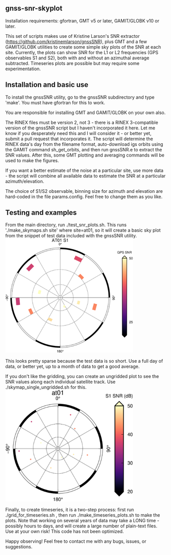 gnss-snr-skyplot
-------

Installation requirements: gfortran, GMT v5 or later, GAMIT/GLOBK v10 or later.

This set of scripts makes use of Kristine Larson's SNR extractor (https://github.com/kristinemlarson/gnssSNR), plus GMT and a few GAMIT/GLOBK utilities to create some simple sky plots of the SNR at each site. Currently, the plots can show SNR for the L1 or L2 frequencies (GPS observables S1 and S2), both with and without an azimuthal average subtracted. Timeseries plots are possible but may require some experimentation.

## Installation and basic use
To install the gnssSNR utility, go to the gnssSNR subdirectory and type 'make'. You must have gfortran for this to work.

You are responsible for installing GMT and GAMIT/GLOBK on your own also.

The RINEX files must be version 2, not 3 - there is a RINEX 3-compatible version of the gnssSNR script but I haven't incorporated it here. Let me know if you desperately need this and I will consider it - or better yet, submit a pull request that incorporates it. The script will determine the RINEX data's day from the filename format, auto-download igs orbits using the GAMIT command sh_get_orbits, and then run gnssSNR.e to extract the SNR values. After this, some GMT plotting and averaging commands will be used to make the figures.

If you want a better estimate of the noise at a particular site, use more data - the script will combine all available data to estimate the SNR at a particular azimuth/elevation.

The choice of S1/S2 observable, binning size for azimuth and elevation are hard-coded in the file params.config. Feel free to change them as you like.

## Testing and examples
From the main directory, run ./test_snr_plots.sh. This runs './make_skymaps.sh site' where site=at01, so it will create a basic sky plot from the snippet of test data included with the gnssSNR utility.
<img src="at01_S1_skyplot.png" width=400>

This looks pretty sparse because the test data is so short. Use a full day of data, or better yet, up to a month of data to get a good average.

If you don't like the gridding, you can create an ungridded plot to see the SNR values along each individual satellite track. Use ./skymap_single_ungridded.sh for this.
<img src="at01_S1_ungridded.png" width=400>

Finally, to create timeseries, it is a two-step process: first run ./grid_for_timeseries.sh <rinex files>, then run ./make_timeseries_plots.sh to make the plots. Note that working on several years of data may take a LONG time - possibly hours to days, and will create a large number of plain-text files. Use at your own risk! This code has not been optimized.

Happy observing! Feel free to contact me with any bugs, issues, or suggestions.

